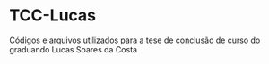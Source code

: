 # TCC-Lucas
Códigos e arquivos utilizados para a tese de conclusão de curso do graduando Lucas Soares da Costa
